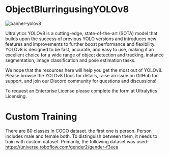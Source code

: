 # ObjectBlurringusingYOLOv8
![banner-yolov8](https://github.com/Azmaininqiad/ObjectBlurringusingYOLOv8/assets/63859070/74091582-506f-480a-9e2c-f7082081c701)

Ultralytics YOLOv8 is a cutting-edge, state-of-the-art (SOTA) model that builds upon the success of previous YOLO versions and introduces new features and improvements to further boost performance and flexibility. YOLOv8 is designed to be fast, accurate, and easy to use, making it an excellent choice for a wide range of object detection and tracking, instance segmentation, image classification and pose estimation tasks.

We hope that the resources here will help you get the most out of YOLOv8. Please browse the YOLOv8 Docs for details, raise an issue on GitHub for support, and join our Discord community for questions and discussions!

To request an Enterprise License please complete the form at Ultralytics Licensing.

# Custom Training
There are 80 classes in COCO dataset. the first one is person. Person includes male and female both. To distinguish between them, it needs to train with custom dataset. 
Primarily, the following dataset was used-https://universe.roboflow.com/gender2/gender-f3eea


